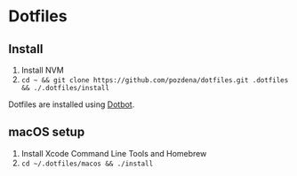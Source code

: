 # Dotfiles

## Install

1. Install NVM
2. `cd ~ && git clone https://github.com/pozdena/dotfiles.git .dotfiles && ./.dotfiles/install`

Dotfiles are installed using [Dotbot](https://github.com/anishathalye/dotbot).

## macOS setup

1. Install Xcode Command Line Tools and Homebrew
2. `cd ~/.dotfiles/macos && ./install`

